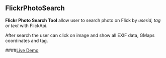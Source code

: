 ## FlickrPhotoSearch
**Flickr Photo Search Tool** allow user to search photo on Flick by _userid, tag or text_ with FlickApi.

After search the user can click on image and show all EXIF data, GMaps coordinates and tag.

####[Live Demo](https://tkd-alex.github.io/FlickrPhotoSearch/#!/home)
